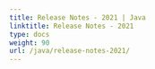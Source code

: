```yaml
---
title: Release Notes - 2021 | Java
linktitle: Release Notes - 2021
type: docs
weight: 90
url: /java/release-notes-2021/
---
```



